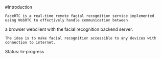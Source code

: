 #Introduction

	FaceRTC is a real-time remote facial recognition service implemented using WebRTC to effectively handle communication between 
a browser webclient with the facial recognition backend server.

	The idea is to make facial recognition accessible to any devices with connection to internet.

Status: In-progress